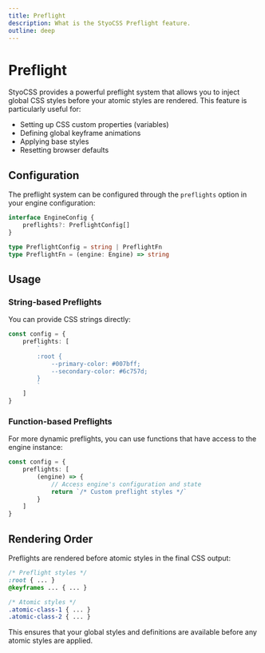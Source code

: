 ```yaml
---
title: Preflight
description: What is the StyoCSS Preflight feature.
outline: deep
---
```


# Preflight

StyoCSS provides a powerful preflight system that allows you to inject global CSS styles before your atomic styles are rendered. This feature is particularly useful for:

- Setting up CSS custom properties (variables)
- Defining global keyframe animations
- Applying base styles
- Resetting browser defaults

## Configuration

The preflight system can be configured through the `preflights` option in your engine configuration:

```ts
interface EngineConfig {
	preflights?: PreflightConfig[]
}

type PreflightConfig = string | PreflightFn
type PreflightFn = (engine: Engine) => string
```

## Usage

### String-based Preflights

You can provide CSS strings directly:

```ts
const config = {
	preflights: [
		`
        :root {
            --primary-color: #007bff;
            --secondary-color: #6c757d;
        }
        `
	]
}
```

### Function-based Preflights

For more dynamic preflights, you can use functions that have access to the engine instance:

```ts
const config = {
	preflights: [
		(engine) => {
			// Access engine's configuration and state
			return `/* Custom preflight styles */`
		}
	]
}
```

## Rendering Order

Preflights are rendered before atomic styles in the final CSS output:

```css
/* Preflight styles */
:root { ... }
@keyframes ... { ... }

/* Atomic styles */
.atomic-class-1 { ... }
.atomic-class-2 { ... }
```

This ensures that your global styles and definitions are available before any atomic styles are applied.
